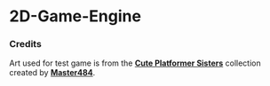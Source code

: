 # 2D-Game-Engine

### Credits
Art used for test game is from the [**Cute Platformer Sisters**](http://opengameart.org/content/cute-platformer-sisters) collection created by [**Master484**](http://opengameart.org/users/master484).